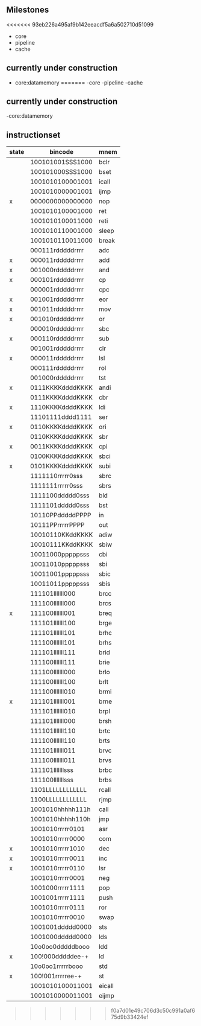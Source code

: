 ## Milestones
<<<<<<< 93eb226a495af9b142eeacdf5a6a502710d51099
* core
* pipeline
* cache

## currently under construction
* core:datamemory
=======
-core
-pipeline
-cache

## currently under construction
-core:datamemory

## instructionset
| state | bincode | mnem |
| ----- | ----------------- | ----- |
|       | 100101001SSS1000 | bclr |
|       | 100101000SSS1000 | bset |
|       | 1001010100001001 | icall|
|       | 1001010000001001 | ijmp |
|   x   | 0000000000000000 | nop  |
|       | 1001010100001000 | ret  |
|       | 1001010100011000 | reti |
|       | 1001010110001000 | sleep|
|       | 1001010110011000 | break|
|       | 000111rdddddrrrr | adc  |
|   x   | 000011rdddddrrrr | add  |
|   x   | 001000rdddddrrrr | and  |
|   x   | 000101rdddddrrrr | cp	  | 
|       | 000001rdddddrrrr | cpc  |
|   x   | 001001rdddddrrrr | eor  |
|   x   | 001011rdddddrrrr | mov  | 
|   x   | 001010rdddddrrrr | or   | 
|       | 000010rdddddrrrr | sbc  |
|   x   | 000110rdddddrrrr | sub  | 
|       | 001001rdddddrrrr | clr  |
|   x   | 000011rdddddrrrr | lsl  |
|       | 000111rdddddrrrr | rol  |
|       | 001000rdddddrrrr | tst  |
|   x   | 0111KKKKddddKKKK | andi |  
|       | 0111KKKKddddKKKK | cbr  |   
|   x   | 1110KKKKddddKKKK | ldi  |
|       | 11101111dddd1111 | ser  |   
|   x   | 0110KKKKddddKKKK | ori  |
|       | 0110KKKKddddKKKK | sbr  |
|   x   | 0011KKKKddddKKKK | cpi  |
|       | 0100KKKKddddKKKK | sbci |
|   x   | 0101KKKKddddKKKK | subi |
|       | 1111110rrrrr0sss | sbrc |
|       | 1111111rrrrr0sss | sbrs |
|       | 1111100ddddd0sss | bld  |
|       | 1111101ddddd0sss | bst  |
|       | 10110PPdddddPPPP | in   |
|       | 10111PPrrrrrPPPP | out  |
|       | 10010110KKddKKKK | adiw |
|       | 10010111KKddKKKK | sbiw |
|       | 10011000pppppsss | cbi  |
|       | 10011010pppppsss | sbi  |
|       | 10011001pppppsss | sbic |
|       | 10011011pppppsss | sbis |
|       | 111101lllllll000 | brcc |
|       | 111100lllllll000 | brcs |
|   x   | 111100lllllll001 | breq | 
|       | 111101lllllll100 | brge | 
|       | 111101lllllll101 | brhc |
|       | 111100lllllll101 | brhs |
|       | 111101lllllll111 | brid |
|       | 111100lllllll111 | brie | 
|       | 111100lllllll000 | brlo |
|       | 111100lllllll100 | brlt | 
|       | 111100lllllll010 | brmi | 
|   x   | 111101lllllll001 | brne | 
|       | 111101lllllll010 | brpl |
|       | 111101lllllll000 | brsh |
|       | 111101lllllll110 | brtc |
|       | 111100lllllll110 | brts |
|       | 111101lllllll011 | brvc |
|       | 111100lllllll011 | brvs |
|       | 111101lllllllsss | brbc |
|       | 111100lllllllsss | brbs |
|       | 1101LLLLLLLLLLLL | rcall|
|       | 1100LLLLLLLLLLLL | rjmp |
|       | 1001010hhhhh111h | call |
|       | 1001010hhhhh110h | jmp  |
|       | 1001010rrrrr0101 | asr  |
|       | 1001010rrrrr0000 | com  | 
|   x   | 1001010rrrrr1010 | dec  |
|   x   | 1001010rrrrr0011 | inc  |
|   x   | 1001010rrrrr0110 | lsr  |
|       | 1001010rrrrr0001 | neg  |
|       | 1001000rrrrr1111 | pop  |
|       | 1001001rrrrr1111 | push |
|       | 1001010rrrrr0111 | ror  |
|       | 1001010rrrrr0010 | swap | 
|       | 1001001ddddd0000 | sts  |
|       | 1001000ddddd0000 | lds  |
|       | 10o0oo0dddddbooo | ldd  |
|   x   | 100!000dddddee-+ | ld   |
|       | 10o0oo1rrrrrbooo | std  |
|   x   | 100!001rrrrree-+ | st   |
|       | 1001010100011001 | eicall|
|       | 1001010000011001 | eijmp|
>>>>>>> f0a7d01e49c706d3c50c991a0af675d9b33424ef
